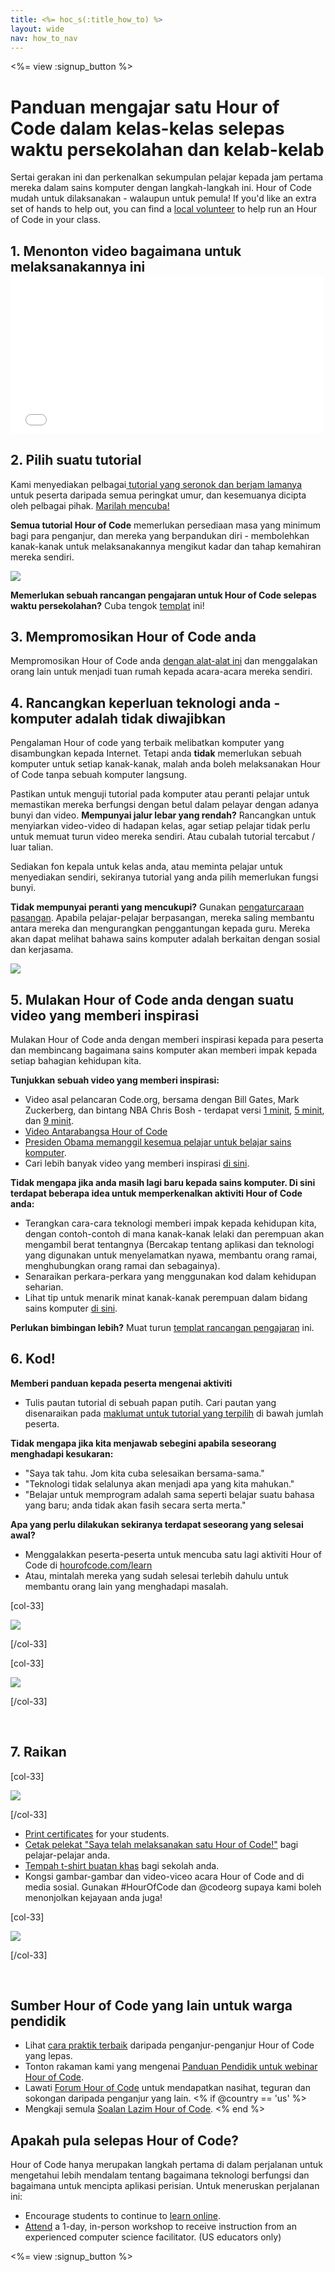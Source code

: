 ```yaml
---
title: <%= hoc_s(:title_how_to) %>
layout: wide
nav: how_to_nav
---
```

<%= view :signup_button %>

# Panduan mengajar satu Hour of Code dalam kelas-kelas selepas waktu persekolahan dan kelab-kelab

Sertai gerakan ini dan perkenalkan sekumpulan pelajar kepada jam pertama mereka dalam sains komputer dengan langkah-langkah ini. Hour of Code mudah untuk dilaksanakan - walaupun untuk pemula! If you'd like an extra set of hands to help out, you can find a [local volunteer](<%= codeorg_url('/volunteer/local') %>) to help run an Hour of Code in your class.

## 1. Menonton video bagaimana untuk melaksanakannya ini <iframe width="500" height="255" src="//www.youtube.com/embed/SrnvvWDm73k" frameborder="0" allowfullscreen mark="crwd-mark"></iframe> 

## 2. Pilih suatu tutorial

Kami menyediakan pelbagai[ tutorial yang seronok dan berjam lamanya ](<%= resolve_url('/learn') %>)untuk peserta daripada semua peringkat umur, dan kesemuanya dicipta oleh pelbagai pihak. [Marilah mencuba!](<%= resolve_url('/learn') %>)

**Semua tutorial Hour of Code** memerlukan persediaan masa yang minimum bagi para penganjur, dan mereka yang berpandukan diri - membolehkan kanak-kanak untuk melaksanakannya mengikut kadar dan tahap kemahiran mereka sendiri.

[![](/images/fit-700/tutorials.png)](<%= resolve_url('/learn') %>)

**Memerlukan sebuah rancangan pengajaran untuk Hour of Code selepas waktu persekolahan?** Cuba tengok [templat](/files/AfterschoolEducatorLessonPlanOutline.docx) ini!

## 3. Mempromosikan Hour of Code anda

Mempromosikan Hour of Code anda [dengan alat-alat ini](<%= resolve_url('/promote') %>) dan menggalakan orang lain untuk menjadi tuan rumah kepada acara-acara mereka sendiri.

## 4. Rancangkan keperluan teknologi anda - komputer adalah tidak diwajibkan

Pengalaman Hour of code yang terbaik melibatkan komputer yang disambungkan kepada Internet. Tetapi anda **tidak** memerlukan sebuah komputer untuk setiap kanak-kanak, malah anda boleh melaksanakan Hour of Code tanpa sebuah komputer langsung.

Pastikan untuk menguji tutorial pada komputer atau peranti pelajar untuk memastikan mereka berfungsi dengan betul dalam pelayar dengan adanya bunyi dan video. **Mempunyai jalur lebar yang rendah?** Rancangkan untuk menyiarkan video-video di hadapan kelas, agar setiap pelajar tidak perlu untuk memuat turun video mereka sendiri. Atau cubalah tutorial tercabut / luar talian.

Sediakan fon kepala untuk kelas anda, atau meminta pelajar untuk menyediakan sendiri, sekiranya tutorial yang anda pilih memerlukan fungsi bunyi.

**Tidak mempunyai peranti yang mencukupi?** Gunakan [pengaturcaraan pasangan](https://www.youtube.com/watch?v=vgkahOzFH2Q). Apabila pelajar-pelajar berpasangan, mereka saling membantu antara mereka dan mengurangkan penggantungan kepada guru. Mereka akan dapat melihat bahawa sains komputer adalah berkaitan dengan sosial dan kerjasama.

<img src="/images/fit-350/group_ipad.jpg" />

## 5. Mulakan Hour of Code anda dengan suatu video yang memberi inspirasi

Mulakan Hour of Code anda dengan memberi inspirasi kepada para peserta dan membincang bagaimana sains komputer akan memberi impak kepada setiap bahagian kehidupan kita.

**Tunjukkan sebuah video yang memberi inspirasi:**

- Video asal pelancaran Code.org, bersama dengan Bill Gates, Mark Zuckerberg, dan bintang NBA Chris Bosh - terdapat versi [ 1 minit](https://www.youtube.com/watch?v=qYZF6oIZtfc), [5 minit](https://www.youtube.com/watch?v=nKIu9yen5nc), dan [9 minit](https://www.youtube.com/watch?v=dU1xS07N-FA).
- [Video Antarabangsa Hour of Code](https://www.youtube.com/watch?v=KsOIlDT145A)
- [Presiden Obama memanggil kesemua pelajar untuk belajar sains komputer](https://www.youtube.com/watch?v=6XvmhE1J9PY).
- Cari lebih banyak video yang memberi inspirasi [di sini](https://www.youtube.com/playlist?list=PLzdnOPI1iJNfpD8i4Sx7U0y2MccnrNZuP).

**Tidak mengapa jika anda masih lagi baru kepada sains komputer. Di sini terdapat beberapa idea untuk memperkenalkan aktiviti Hour of Code anda:**

- Terangkan cara-cara teknologi memberi impak kepada kehidupan kita, dengan contoh-contoh di mana kanak-kanak lelaki dan perempuan akan mengambil berat tentangnya (Bercakap tentang aplikasi dan teknologi yang digunakan untuk menyelamatkan nyawa, membantu orang ramai, menghubungkan orang ramai dan sebagainya).
- Senaraikan perkara-perkara yang menggunakan kod dalam kehidupan seharian.
- Lihat tip untuk menarik minat kanak-kanak perempuan dalam bidang sains komputer [di sini](<%= resolve_url('https://code.org/girls') %>).

**Perlukan bimbingan lebih?** Muat turun [templat rancangan pengajaran](/files/AfterschoolEducatorLessonPlanOutline.docx) ini.

## 6. Kod!

**Memberi panduan kepada peserta mengenai aktiviti**

- Tulis pautan tutorial di sebuah papan putih. Cari pautan yang disenaraikan pada [maklumat untuk tutorial yang terpilih](<%= resolve_url('/learn') %>) di bawah jumlah peserta.

**Tidak mengapa jika kita menjawab sebegini apabila seseorang menghadapi kesukaran:**

- "Saya tak tahu. Jom kita cuba selesaikan bersama-sama."
- "Teknologi tidak selalunya akan menjadi apa yang kita mahukan."
- "Belajar untuk memprogram adalah sama seperti belajar suatu bahasa yang baru; anda tidak akan fasih secara serta merta."

**Apa yang perlu dilakukan sekiranya terdapat seseorang yang selesai awal?**

- Menggalakkan peserta-peserta untuk mencuba satu lagi aktiviti Hour of Code di [hourofcode.com/learn](<%= resolve_url('/learn') %>)
- Atau, mintalah mereka yang sudah selesai terlebih dahulu untuk membantu orang lain yang menghadapi masalah.

[col-33]

![](/images/fit-250/highschoolgirls.jpeg)

[/col-33]

[col-33]

![](/images/fit-300/group_ar.jpg)

[/col-33]

<p style="clear:both">&nbsp;</p>

## 7. Raikan

[col-33]

![](/images/fit-300/boy-certificate.jpg)

[/col-33]

- [Print certificates](<%= codeorg_url('/certificates') %>) for your students.
- [Cetak pelekat "Saya telah melaksanakan satu Hour of Code!"](<%= resolve_url('/promote/resources#stickers') %>) bagi pelajar-pelajar anda.
- [Tempah t-shirt buatan khas](http://blog.code.org/post/132608499493/hour-of-code-shirts-and-more) bagi sekolah anda.
- Kongsi gambar-gambar dan video-viceo acara Hour of Code and di media sosial. Gunakan #HourOfCode dan @codeorg supaya kami boleh menonjolkan kejayaan anda juga!

[col-33]

![](/images/fit-260/highlight-certificates.jpg)

[/col-33]

<p style="clear:both">&nbsp;</p>

## Sumber Hour of Code yang lain untuk warga pendidik

- Lihat [cara praktik terbaik](http://www.slideshare.net/TeachCode/hour-of-code-best-practices-for-successful-educators-51273466) daripada penganjur-penganjur Hour of Code yang lepas.
- Tonton rakaman kami yang mengenai [Panduan Pendidik untuk webinar Hour of Code](https://youtu.be/EJeMeSW2-Mw).
- Lawati [Forum Hour of Code](http://forum.code.org/c/plc/hour-of-code) untuk mendapatkan nasihat, teguran dan sokongan daripada penganjur yang lain. <% if @country == 'us' %>
- Mengkaji semula [Soalan Lazim Hour of Code](https://support.code.org/hc/en-us/categories/200147083-Hour-of-Code). <% end %>

## Apakah pula selepas Hour of Code?

Hour of Code hanya merupakan langkah pertama di dalam perjalanan untuk mengetahui lebih mendalam tentang bagaimana teknologi berfungsi dan bagaimana untuk mencipta aplikasi perisian. Untuk meneruskan perjalanan ini:

- Encourage students to continue to [learn online](<%= codeorg_url('/learn/beyond') %>).
- [Attend](<%= codeorg_url('/professional-development-workshops') %>) a 1-day, in-person workshop to receive instruction from an experienced computer science facilitator. (US educators only)

<%= view :signup_button %>